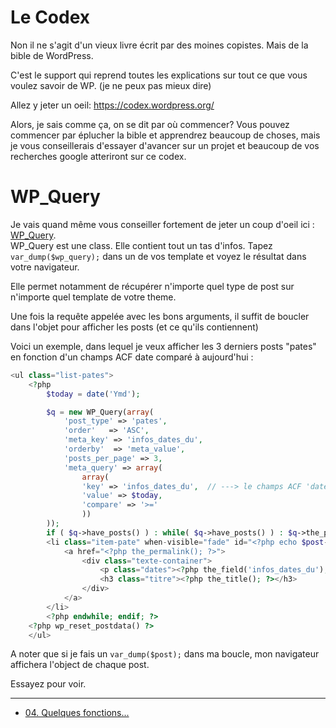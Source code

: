 # Le Codex

Non il ne s'agit d'un vieux livre écrit par des moines copistes. Mais de la bible de WordPress. 

C'est le support qui reprend toutes les explications sur tout ce que vous voulez savoir de WP. (je ne peux pas mieux dire)

Allez y jeter un oeil:  https://codex.wordpress.org/

Alors, je sais comme ça, on se dit par où commencer? 
Vous pouvez commencer par éplucher la bible et apprendrez beaucoup de choses, mais je vous conseillerais d'essayer d'avancer sur un projet et beaucoup de vos recherches google atteriront sur ce codex. 


# WP_Query

Je vais quand même vous conseiller fortement de jeter un coup d'oeil ici : 
[WP_Query](https://codex.wordpress.org/Class_Reference/WP_Query).  
WP_Query est une class. Elle contient tout un tas d'infos. Tapez `var_dump($wp_query);` dans un de vos template et voyez le résultat dans votre navigateur. 

Elle permet notamment de récupérer n'importe quel type de post sur n'importe quel template de votre theme. 

Une fois la requête appelée avec les bons arguments, il suffit de boucler dans l'objet pour afficher les posts (et ce qu'ils contiennent)

Voici un exemple, dans lequel je veux afficher les 3 derniers posts "pates" en fonction d'un champs ACF date comparé à aujourd'hui :

```PHP
<ul class="list-pates">
	<?php 
		$today = date('Ymd');

		$q = new WP_Query(array( 
        	'post_type' => 'pates',
        	'order'   => 'ASC',
        	'meta_key' => 'infos_dates_du',
        	'orderby'  => 'meta_value',
			'posts_per_page' => 3,
			'meta_query' => array(
				array(
				'key' => 'infos_dates_du',  // ---> le champs ACF 'date'
				'value' => $today,
				'compare' => '>='
				))
	    ));
		if ( $q->have_posts() ) : while( $q->have_posts() ) : $q->the_post();?>
		<li class="item-pate" when-visible="fade" id="<?php echo $post->post_name; ?>">
			<a href="<?php the_permalink(); ?>">
				<div class="texte-container">
					<p class="dates"><?php the_field('infos_dates_du'); ?>
					<h3 class="titre"><?php the_title(); ?></h3>
				</div>
			</a>
		</li>
		<?php endwhile; endif; ?>
	<?php wp_reset_postdata() ?>
	</ul>
```

A noter que si je fais un ```var_dump($post);``` dans ma boucle, mon navigateur affichera l'object de chaque post.

Essayez pour voir.

----

- [04. Quelques fonctions...](04.functionsutiles.md)

